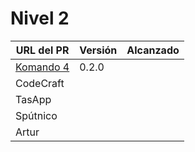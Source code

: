 # Nivel 2

| URL del PR | Versión | Alcanzado |
|------------|---------|-----------|
| [Komando 4](https://github.com/Komando4ediae/komando4Project/pull/15)  |   0.2.0      |           |
| CodeCraft  |         |           |
| TasApp     |         |           |
| Spútnico   |         |           |
| Artur      |         |           |
